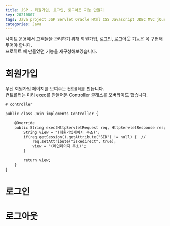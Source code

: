 ```yaml
---
title: JSP - 회원가입, 로그인, 로그아웃 기능 만들기
key: 20210807
tags: Java project JSP Servlet Oracle Html CSS Javascript JDBC MVC jQuery Eclipse
categories: Java
---
```



사이트 운용에서 고객들을 관리하기 위해 회원가입, 로그인, 로그아웃 기능은 꼭 구현해두어야 합니다.  
프로젝트 때 만들었던 기능을 재구성해보겠습니다.  

# 회원가입

우선 회원가입 페이지를 보여주는 `컨트롤러`를 만듭니다.  
컨트롤러는 미리 exec를 만들어둔 Controller 클래스를 오버라이드 했습니다.  

~~~jsp
# controller

public class Join implements Controller {

	@Override
	public String exec(HttpServletRequest req, HttpServletResponse resp) throws ServletException, IOException {
		String view = "(회원가입페이지 주소)";
		if(req.getSession().getAttribute("SID") != null) {  //
			req.setAttribute("isRedirect", true);
			view = "(메인페이지 주소)";
		}
		
		return view;
	}
}
~~~

# 로그인

# 로그아웃
